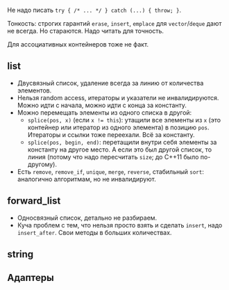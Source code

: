 Не надо писать `try { /* ... */ } catch (...) { throw; }`.

Тонкость: строгих гарантий `erase`, `insert`, `emplace` для `vector`/`deque` дают не всегда.
Но стараются. Надо читать для точность.

Для ассоциативных контейнеров тоже не факт.

## list
* Двусвязный список, удаление всегда за линию от количества элементов.
* Нельзя random access, итераторы и указатели не инвалидируются.
  Можно идти с начала, можно идти с конца за константу.
* Можно перемещать элементы из одного списка в другой:
  * `splice(pos, x)` (если `x != this`): утащили все элементы из `x` (это контейнер или итератор из одного элемента) в позицию `pos`.
    Итераторы и ссылки тоже переехали.
    Всё за константу.
  * `splice(pos, begin, end)`: перетащили внутри себя элементы за константу на другое место.
    А если это был другой список, то линия (потому что надо пересчитать `size`; до C++11 было по-другому).
* Есть `remove`, `remove_if`, `unique`, `merge`, `reverse`, стабильный `sort`: аналогично алгоритмам, но не инвалидируют.

## forward_list
* Односвязный список, детально не разбираем.
* Куча проблем с тем, что нельзя просто взять и сделать `insert`, надо `insert_after`.
  Свои методы в больших количествах.

## string

## Адаптеры
